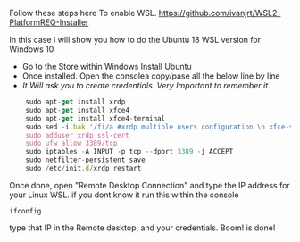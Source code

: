 Follow these steps here To enable WSL.  https://github.com/ivanjrt/WSL2-PlatformREQ-Installer <br/>

In this case I will show you how to do the Ubuntu 18 WSL version for Windows 10 <br/>

*   Go to the Store within Windows Install Ubuntu <br/>
*   Once installed. Open the consolea copy/pase all the below line by line <br/>
*   _It Will ask you to create credentials. Very Important to remember it._


``` Javascript
	sudo apt-get install xrdp
	sudo apt-get install xfce4
	sudo apt-get install xfce4-terminal
	sudo sed -i.bak '/fi/a #xrdp multiple users configuration \n xfce-session \n' /etc/xrdp/startwm.sh
	sudo adduser xrdp ssl-cert  
	sudo ufw allow 3389/tcp
	sudo iptables -A INPUT -p tcp --dport 3389 -j ACCEPT
	sudo netfilter-persistent save
	sudo /etc/init.d/xrdp restart
```

Once done, open "Remote Desktop Connection" and type the IP address for your Linux WSL. if you dont know it run this within the console
```
ifconfig
```

type that IP in the Remote desktop, and your credentials. Boom! is done!







